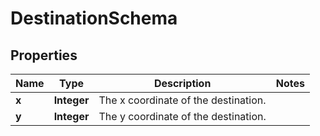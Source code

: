 

# DestinationSchema


## Properties

| Name | Type | Description | Notes |
|------------ | ------------- | ------------- | -------------|
|**x** | **Integer** | The x coordinate of the destination. |  |
|**y** | **Integer** | The y coordinate of the destination. |  |



